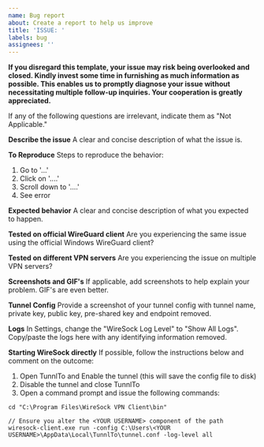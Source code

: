 ```yaml
---
name: Bug report
about: Create a report to help us improve
title: 'ISSUE: '
labels: bug
assignees: ''
---
```


**If you disregard this template, your issue may risk being overlooked and closed. Kindly invest some time in furnishing as much information as possible. This enables us to promptly diagnose your issue without necessitating multiple follow-up inquiries. Your cooperation is greatly appreciated.**

If any of the following questions are irrelevant, indicate them as "Not Applicable."

**Describe the issue**
A clear and concise description of what the issue is.

**To Reproduce**
Steps to reproduce the behavior:
1. Go to '...'
2. Click on '....'
3. Scroll down to '....'
4. See error

**Expected behavior**
A clear and concise description of what you expected to happen.

**Tested on official WireGuard client**
Are you experiencing the same issue using the official Windows WireGuard client?

**Tested on different VPN servers**
Are you experiencing the issue on multiple VPN servers?

**Screenshots and GIF's**
If applicable, add screenshots to help explain your problem. GIF's are even better.

**Tunnel Config**
Provide a screenshot of your tunnel config with tunnel name, private key, public key, pre-shared key and endpoint removed.

**Logs**
In Settings, change the "WireSock Log Level" to "Show All Logs". Copy/paste the logs here with any identifying information removed.

**Starting WireSock directly**
If possible, follow the instructions below and comment on the outcome:

1. Open TunnlTo and Enable the tunnel (this will save the config file to disk)
2. Disable the tunnel and close TunnlTo
3. Open a command prompt and issue the following commands:
```
cd "C:\Program Files\WireSock VPN Client\bin"

// Ensure you alter the <YOUR USERNAME> component of the path
wiresock-client.exe run -config C:\Users\<YOUR USERNAME>\AppData\Local\TunnlTo\tunnel.conf -log-level all
```
